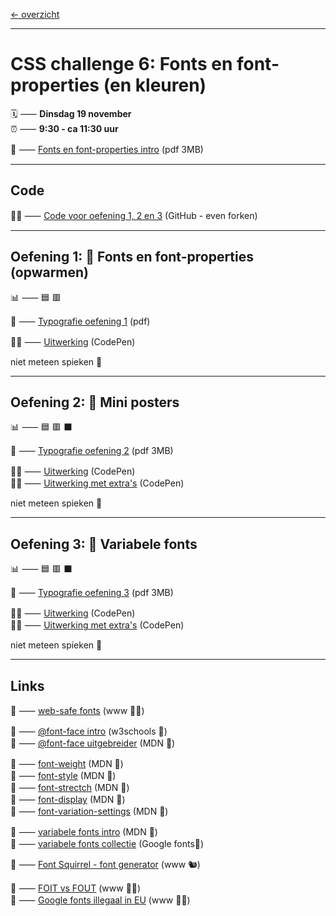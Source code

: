 [← overzicht](CHALLENGES.md)

---

# CSS challenge 6: Fonts en font-properties (en kleuren)

🗓️ ⸺ **Dinsdag 19 november**  
⏰ ⸺ **9:30 - ca 11:30 uur**  

📗 ⸺
<a href="pres/FDND-2425-CSSchallenge6-Fonts-intro.pdf" target="_blank" rel="noopener noreferrer">Fonts en font-properties intro</a> 
(pdf 3MB)   

---

## Code

🧑‍💻 ⸺ <a href="https://github.com/fdnd-task/css-challenge-typografie" target="_blank" rel="noopener noreferrer">Code voor oefening 1, 2 en 3</a> (GitHub - even forken)

---

## Oefening 1: 🌱 Fonts en font-properties (opwarmen)

📊 ⸺ 🟦 🟥

📙 ⸺ 
<a href="pres/FDND-2425-CSSchallenge6-Fonts-oefening1.pdf" target="_blank" rel="noopener noreferrer">Typografie oefening 1</a> 
(pdf)

🧑‍💻 ⸺
<a href="https://codepen.io/shooft/pen/jOgRZZJ" target="_blank" rel="noopener noreferrer">Uitwerking</a>
(CodePen)

niet meteen spieken 🫣  

---

## Oefening 2: 🦚 Mini posters

📊 ⸺ 🟦 🟥 ⬛️  

📙 ⸺ 
<a href="pres/FDND-2425-CSSchallenge6-Fonts-oefening2.pdf" target="_blank" rel="noopener noreferrer">Typografie oefening 2</a> 
(pdf 3MB)

🧑‍💻 ⸺
<a href="https://codepen.io/shooft/pen/jOgRZeo" target="_blank" rel="noopener noreferrer">Uitwerking</a>
(CodePen)  
🧑‍💻 ⸺
<a href="https://codepen.io/shooft/pen/yLmrvQB" target="_blank" rel="noopener noreferrer">Uitwerking met extra's</a>
(CodePen)

niet meteen spieken 🫣  

---

## Oefening 3: 🦋 Variabele fonts

📊 ⸺ 🟦 🟥 ⬛️  

📙 ⸺ 
<a href="pres/FDND-2425-CSSchallenge6-Fonts-oefening3.pdf" target="_blank" rel="noopener noreferrer">Typografie oefening 3</a> 
(pdf 3MB)

🧑‍💻 ⸺
<a href="https://codepen.io/shooft/pen/BaXEYBm" target="_blank" rel="noopener noreferrer">Uitwerking</a>
(CodePen)  
🧑‍💻 ⸺
<a href="https://codepen.io/shooft/pen/eYqoZgO" target="_blank" rel="noopener noreferrer">Uitwerking met extra's</a>
(CodePen)

niet meteen spieken 🫣  

---
 
## Links

🎯 ⸺ [web-safe fonts](https://web.mit.edu/jmorzins/www/fonts.html) (www 🧑‍💻)   

🎯 ⸺ [@font-face intro](https://www.w3schools.com/CSSref/atrule_font-face.php) (w3schools 🐥)     
🎯 ⸺ [@font-face uitgebreider](https://hacks.mozilla.org/2009/06/beautiful-fonts-with-font-face/) (MDN 🦊)    

🎯 ⸺ [font-weight](https://developer.mozilla.org/en-US/docs/Web/CSS/@font-face/font-weight) (MDN 🦊)    
🎯 ⸺ [font-style](https://developer.mozilla.org/en-US/docs/Web/CSS/@font-face/font-style) (MDN 🦊)    
🎯 ⸺ [font-strectch](https://developer.mozilla.org/en-US/docs/Web/CSS/@font-face/font-stretch) (MDN 🦊)    
🎯 ⸺ [font-display](https://developer.mozilla.org/en-US/docs/Web/CSS/@font-face/font-display) (MDN 🦊)    
🎯 ⸺ [font-variation-settings](https://developer.mozilla.org/en-US/docs/Web/CSS/@font-face/font-variation-settings) (MDN 🦊)    

🎯 ⸺ [variabele fonts intro](https://developer.mozilla.org/en-US/docs/Web/CSS/CSS_fonts/Variable_fonts_guide) (MDN 🦊)  
🎯 ⸺ [variabele fonts collectie](https://fonts.google.com/?categoryFilters=Technology:%2FTechnology%2FVariable) (Google fonts🦖)  

🎯 ⸺ [Font Squirrel - font generator](https://www.fontsquirrel.com/tools/webfont-generator) (www 🐿️)  

🎯 ⸺ [FOIT vs FOUT](https://www.hoppinger.com/nl/insights/loading-webfonts#:~:text=Maar%20hoe%20voorziet%20een%20browser,of%20Unstyled%20Text%20(FOUT).) (www 🧑‍💻)  
🎯 ⸺ [Google fonts illegaal in EU](https://slik.nl/blog/google-fonts/) (www 🧑‍💻)   